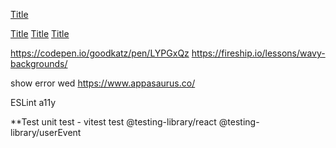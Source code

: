 [Title](https://www.frontendpractice.com/projects/backstage-talks)

[Title](https://www.behance.net/gallery/158625569/Login-Page?tracking_source=search_projects|web+design+login)
[Title](https://www.behance.net/gallery/163670027/KOELD?tracking_source=search_projects)
[Title](https://www.clade.design/)

https://codepen.io/goodkatz/pen/LYPGxQz
https://fireship.io/lessons/wavy-backgrounds/

show error wed  https://www.appasaurus.co/


ESLint a11y

**Test
unit test - vitest
test @testing-library/react
@testing-library/userEvent